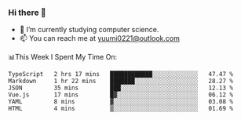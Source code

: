 ### Hi there 👋

- 📕 I’m currently studying computer science.
- 📫 You can reach me at yuumi0221@outlook.com


📊This Week I Spent My Time On:
<!--START_SECTION:waka-->

```text
TypeScript   2 hrs 17 mins   ████████████░░░░░░░░░░░░░   47.47 %
Markdown     1 hr 22 mins    ███████░░░░░░░░░░░░░░░░░░   28.27 %
JSON         35 mins         ███░░░░░░░░░░░░░░░░░░░░░░   12.13 %
Vue.js       17 mins         █▓░░░░░░░░░░░░░░░░░░░░░░░   06.12 %
YAML         8 mins          ▓░░░░░░░░░░░░░░░░░░░░░░░░   03.08 %
HTML         4 mins          ▒░░░░░░░░░░░░░░░░░░░░░░░░   01.69 %
```

<!--END_SECTION:waka-->

<!--
**Yuumi0221/Yuumi0221** is a ✨ _special_ ✨ repository because its `README.md` (this file) appears on your GitHub profile.

Here are some ideas to get you started:

- 🔭 I’m currently working on ...
- 🌱 I’m currently learning ...
- 👯 I’m looking to collaborate on ...
- 🤔 I’m looking for help with ...
- 💬 Ask me about ...
- 📫 How to reach me: ...
- 😄 Pronouns: ...
- ⚡ Fun fact: ...
-->
